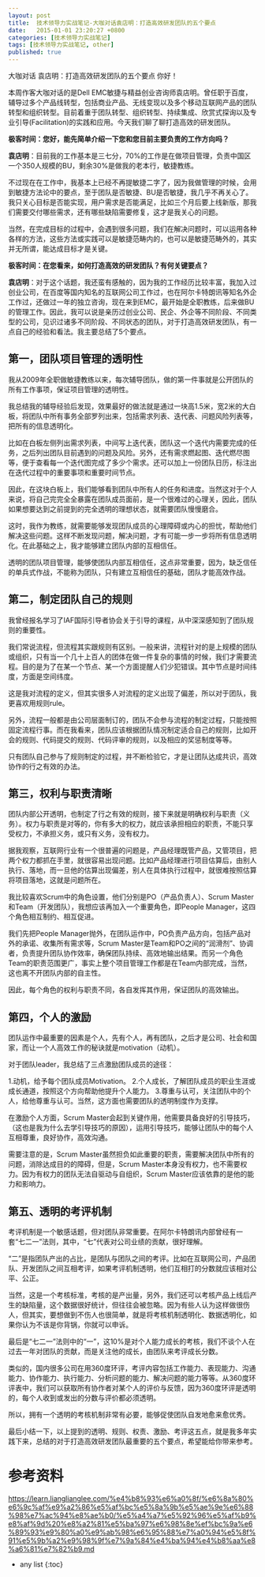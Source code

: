 ```yaml
---
layout: post
title:  技术领导力实战笔记-大咖对话袁店明：打造高效研发团队的五个要点
date:   2015-01-01 23:20:27 +0800
categories: [技术领导力实战笔记]
tags: [技术领导力实战笔记, other]
published: true
---
```




大咖对话 袁店明：打造高效研发团队的五个要点
你好！

本周作客大咖对话的是Dell EMC敏捷与精益创业咨询师袁店明。曾任职于百度，辅导过多个产品线转型，包括商业产品、无线变现以及多个移动互联网产品的团队转型和组织转型。目前着重于团队转型、组织转型、持续集成、欣赏式探询以及专业引导(Facilitation)的实践和应用。今天我们聊了聊打造高效的研发团队。

**极客时间：您好，能先简单介绍一下您和您目前主要负责的工作方向吗？**

**袁店明**：目前我的工作基本是三七分，70%的工作是在做项目管理，负责中国区一个350人规模的BU，剩余30%是做我的老本行，敏捷教练。

不过现在在工作中，我基本上已经不再提敏捷二字了，因为我做管理的时候，会用到敏捷方法论中的要点，至于团队是否敏捷、BU是否敏捷，我几乎不再关心了。我只关心目标是否能实现，用户需求是否能满足，比如三个月后要上线新版，那我们需要交付哪些需求，还有哪些缺陷需要修复，这才是我关心的问题。

当然，在完成目标的过程中，会遇到很多问题，我们在解决问题时，可以运用各种各样的方法，这些方法或实践可以是敏捷范畴内的，也可以是敏捷范畴外的，其实并无所谓，能达成目标才是关键。

**极客时间：在您看来，如何打造高效的研发团队？有何关键要点？**

**袁店明**：对于这个话题，我还蛮有感触的，因为我的工作经历比较丰富，我加入过创业公司，在百度等国内知名的互联网公司工作过，也在阿尔卡特朗讯等知名外企工作过，还做过一年的独立咨询，现在来到EMC，最开始是全职教练，后来做BU的管理工作。因此，我可以说是亲历过创业公司、民企、外企等不同阶段、不同类型的公司，见识过诸多不同阶段、不同状态的团队，对于打造高效研发团队，有一点自己的经验和看法。我主要总结了5个要点。

## 第一，团队项目管理的透明性

我从2009年全职做敏捷教练以来，每次辅导团队，做的第一件事就是公开团队的所有工作事项，保证项目管理的透明性。

我总结我的辅导经验后发现，效果最好的做法就是通过一块高1.5米，宽2米的大白板，将团队中所有事务全部罗列出来，包括需求列表、迭代表、问题风险列表等，把所有的信息透明化。

比如在白板左侧列出需求列表，中间写上迭代表，团队这一个迭代内需要完成的任务，之后列出团队目前遇到的问题及风险。另外，还有需求燃起图、迭代燃尽图等，便于查看每一个迭代图完成了多少个需求。还可以加上一份团队日历，标注出在迭代过程中的重要事项和重要时间节点。

因此，在这块白板上，我们能够看到团队中所有人的任务和进度。当然这对于个人来说，将自己完完全全暴露在团队成员面前，是一个很难过的心理关，因此，团队如果想要达到之前提到的完全透明的理想状态，就需要团队慢慢磨合。

这时，我作为教练，就需要能够发现团队成员的心理障碍或内心的担忧，帮助他们解决这些问题。这样不断发现问题，解决问题，才有可能一步一步将所有信息透明化。在此基础之上，我才能够建立团队内部的互相信任。

透明的团队项目管理，能够使团队内部互相信任，这点非常重要，因为，缺乏信任的单兵式作战，不能称为团队，只有建立互相信任的基础，团队才能高效作战。

## 第二，制定团队自己的规则

我曾经报名学习了IAF国际引导者协会关于引导的课程，从中深深感知到了团队规则的重要性。

我们常说流程，但流程其实跟规则有区别。一般来讲，流程针对的是上规模的团队或组织，只有当一个几十上百人的团体在做一件复杂的事情的时候，我们才需要流程。目的是为了在某一个节点、某一个方面提醒人们少犯错误。其中节点是时间纬度，方面是空间纬度。

这是我对流程的定义，但其实很多人对流程的定义出现了偏差，所以对于团队，我更喜欢用规则rule。

另外，流程一般都是由公司层面制订的，团队不会参与流程的制定过程，只能按照固定流程行事。而在我看来，团队应该根据团队情况制定适合自己的规则，比如开会的规则、代码提交的规则、代码评审的规则，以及相应的奖惩制度等等。

只有团队自己参与了规则制定的过程，并不断检验它，才是让团队达成共识，高效协作的行之有效的办法。

## 第三，权利与职责清晰

团队内部公开透明，也制定了行之有效的规则，接下来就是明确权利与职责（义务）。权力与职责是对等的，你有多大的权力，就应该承担相应的职责，不能只享受权力，不承担义务，或只有义务，没有权力。

据我观察，互联网行业有一个很普遍的问题是，产品经理既管产品，又管项目，把两个权力都抓在手里，就很容易出现问题。比如产品经理进行项目估算后，由别人执行、落地，而一旦他的估算出现偏差，别人在具体执行过程中，就很难按照估算将项目落地，这就是问题所在。

我比较喜欢Scrum中的角色设置，他们分别是PO（产品负责人）、Scrum Master和Team（开发团队），我想应该再加入一个重要角色，即People Manager，这四个角色相互制约、相互促进。

我们先把People Manager抛外，在团队运作中，PO负责产品方向，包括产品对外的承诺、收集所有需求等，Scrum Master是Team和PO之间的“润滑剂”、协调者，负责提升团队协作效率，确保团队持续、高效地输出结果。而另一个角色Team的职责范围更广，事实上整个项目管理工作都是在Team内部完成，当然，这也离不开团队内部的自主性。

因此，每个角色的权利与职责不同，各自发挥其作用，保证团队的高效输出。

## 第四，个人的激励

团队运作中最重要的因素是个人，先有个人，再有团队，之后才是公司、社会和国家，而让一个人高效工作的秘诀就是motivation（动机）。

对于团队leader，我总结了三点激励团队成员的途径：

1.动机，给予每个团队成员Motivation。 2.个人成长，了解团队成员的职业生涯或成长通道，按照这个方向帮助他提升个人能力。 3.尊重与认可，关注团队中的个人，给他尊重与认可。当然，这方面也需要团队的透明制度作为支撑。

在激励个人方面，Scrum Master会起到关键作用，他需要具备良好的引导技巧，（这也是我为什么去学引导技巧的原因），运用引导技巧，能够让团队中的每个人互相尊重，良好协作，高效沟通。

需要注意的是，Scrum Master虽然担负如此重要的职责，需要解决团队中所有的问题，消除达成目的的障碍，但是，Scrum Master本身没有权力，也不需要权力。因为有权力的团队无法自驱动与自组织，Scrum Master应该依靠的是他的能力和影响力。

## 第五、透明的考评机制

考评机制是一个敏感话题，但对团队非常重要。在阿尔卡特朗讯内部曾经有一套“七二一”法则，其中，“七”代表对公司业绩的贡献，很好理解。

“二”是指团队产出的占比，是团队与团队之间的考评。比如在互联网公司，产品团队、开发团队之间互相考评，如果考评机制透明，他们互相打的分数就应该相对公平、公正。

当然，这是一个考核标准，考核的是产出量，另外，我们还可以考核产品上线后产生的缺陷量，这个数据很好统计，但往往会被忽略。因为有些人认为这样做很伤人，但其实，要想做到不伤人也很简单，就是将考核机制透明化、数据透明化，如果你认为不该是你背锅，你就可以申诉。

最后是“七二一”法则中的“一”，这10%是对个人能力成长的考核，我们不谈个人在过去一年对团队的贡献，而是关注他的成长，由团队来考评成长分数。

类似的，国内很多公司在用360度环评，考评内容包括工作能力、表现能力、沟通能力、协作能力、执行能力、分析问题的能力、解决问题的能力等等。从360度环评表中，我们可以获取所有协作者对某个人的评价与反馈，因为360度环评是透明的，每个人收到或发出的分数与评价都必须透明。

所以，拥有一个透明的考核机制非常有必要，能够促使团队自发地愈来愈优秀。

最后小结一下，以上提到的透明、规则、权责、激励、考评这五点，就是我多年实践下来，总结的对于打造高效研发团队最重要的五个要点，希望能给你带来参考。




# 参考资料

https://learn.lianglianglee.com/%e4%b8%93%e6%a0%8f/%e6%8a%80%e6%9c%af%e9%a2%86%e5%af%bc%e5%8a%9b%e5%ae%9e%e6%88%98%e7%ac%94%e8%ae%b0/%e5%a4%a7%e5%92%96%e5%af%b9%e8%af%9d%20%e8%a2%81%e5%ba%97%e6%98%8e%ef%bc%9a%e6%89%93%e9%80%a0%e9%ab%98%e6%95%88%e7%a0%94%e5%8f%91%e5%9b%a2%e9%98%9f%e7%9a%84%e4%ba%94%e4%b8%aa%e8%a6%81%e7%82%b9.md

* any list
{:toc}
